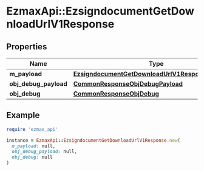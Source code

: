 # EzmaxApi::EzsigndocumentGetDownloadUrlV1Response

## Properties

| Name | Type | Description | Notes |
| ---- | ---- | ----------- | ----- |
| **m_payload** | [**EzsigndocumentGetDownloadUrlV1ResponseMPayload**](EzsigndocumentGetDownloadUrlV1ResponseMPayload.md) |  |  |
| **obj_debug_payload** | [**CommonResponseObjDebugPayload**](CommonResponseObjDebugPayload.md) |  | [optional] |
| **obj_debug** | [**CommonResponseObjDebug**](CommonResponseObjDebug.md) |  | [optional] |

## Example

```ruby
require 'ezmax_api'

instance = EzmaxApi::EzsigndocumentGetDownloadUrlV1Response.new(
  m_payload: null,
  obj_debug_payload: null,
  obj_debug: null
)
```

